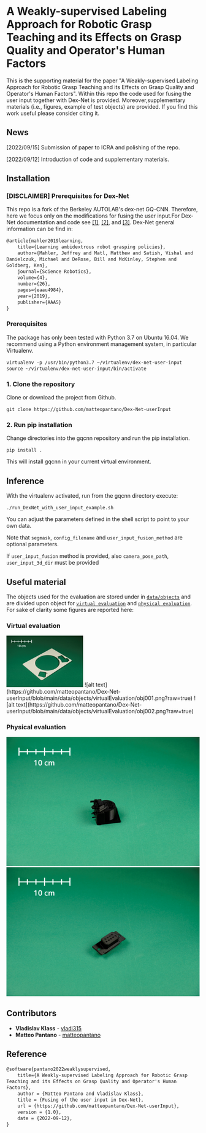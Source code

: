 # A Weakly-supervised Labeling Approach for Robotic Grasp Teaching and its Effects on Grasp Quality and Operator's Human Factors

This is the supporting material for the paper "A Weakly-supervised Labeling Approach for Robotic Grasp Teaching and its Effects on Grasp Quality and Operator's Human Factors". Within this repo the code used for fusing the user input together with Dex-Net is provided. Moreover,supplementary materials (i.e., figures, example of test objects) are provided. If you find this work useful please consider citing it.

## News 

[2022/09/15] Submission of paper to ICRA and polishing of the repo.

[2022/09/12] Introduction of code and supplementary materials.

## Installation

### [DISCLAIMER] Prerequisites for Dex-Net
This repo is a fork of the Berkeley AUTOLAB's dex-net GQ-CNN. Therefore, here we focus only on the modifications for fusing the user input.For Dex-Net documentation and code see [[1]](https://berkeleyautomation.github.io/dex-net/), [[2]](https://berkeleyautomation.github.io/gqcnn/), and [[3]](https://github.com/BerkeleyAutomation/gqcnn). Dex-Net general information can be find in:

    @article{mahler2019learning,
        title={Learning ambidextrous robot grasping policies},
        author={Mahler, Jeffrey and Matl, Matthew and Satish, Vishal and Danielczuk, Michael and DeRose, Bill and McKinley, Stephen and Goldberg, Ken},
        journal={Science Robotics},
        volume={4},
        number={26},
        pages={eaau4984},
        year={2019},
        publisher={AAAS}
    }

### Prerequisites

The package has only been tested with Python 3.7 on Ubuntu 16.04. We recommend using a Python environment management system, in particular Virtualenv. 

    virtualenv -p /usr/bin/python3.7 ~/virtualenv/dex-net-user-input
    source ~/virtualenv/dex-net-user-input/bin/activate

### 1. Clone the repository

Clone or download the project from Github.

    git clone https://github.com/matteopantano/Dex-Net-userInput

### 2. Run pip installation

Change directories into the gqcnn repository and run the pip installation.

    pip install .

This will install gqcnn in your current virtual environment.

## Inference

With the virtualenv activated, run from the gqcnn directory execute:

    ./run_DexNet_with_user_input_example.sh

You can adjust the parameters defined in the shell script to point to your own data.

Note that ``segmask``, ``config_filename`` and ``user_input_fusion_method`` are optional parameters.

If ``user_input_fusion`` method is provided, also ``camera_pose_path``,  ``user_input_3d_dir`` must be provided

## Useful material

The objects used for the evaluation are stored under in [`data/objects`](data/objects) and are divided upon object for [`virtual evaluation`](data/objects/virtualEvaluation) and [`physical evaluation`](data/objects/physicalEvaluation). For sake of clarity some figures are reported here:

### Virtual evaluation

<img src="https://github.com/matteopantano/Dex-Net-userInput/blob/main/data/objects/virtualEvaluation/obj001.png?raw=true" alt="drawing" width="200"/>
![alt text](https://github.com/matteopantano/Dex-Net-userInput/blob/main/data/objects/virtualEvaluation/obj001.png?raw=true)
![alt text](https://github.com/matteopantano/Dex-Net-userInput/blob/main/data/objects/virtualEvaluation/obj002.png?raw=true)

### Physical evaluation

![alt text](https://github.com/matteopantano/Dex-Net-userInput/blob/main/data/objects/physicalEvaluation/obj003.png?raw=true)
![alt text](https://github.com/matteopantano/Dex-Net-userInput/blob/main/data/objects/physicalEvaluation/obj004.png?raw=true)

## Contributors

* **Vladislav Klass** - [vladi315](https://github.com/vladi315)
* **Matteo Pantano** - [matteopantano](https://github.com/matteopantano)

## Reference

    @software{pantano2022weaklysupervised,
        title={A Weakly-supervised Labeling Approach for Robotic Grasp Teaching and its Effects on Grasp Quality and Operator's Human Factors},
        author = {Matteo Pantano and Vladislav Klass},
        title = {Fusing of the user input in Dex-Net},
        url = {https://github.com/matteopantano/Dex-Net-userInput},
        version = {1.0},
        date = {2022-09-12},
    }